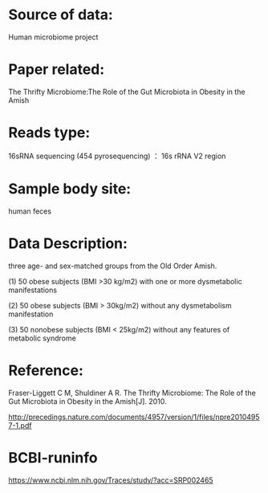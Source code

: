
# Source of data: 
Human microbiome project 

# Paper related: 
The Thrifty Microbiome:The Role of the Gut Microbiota in Obesity in the Amish

# Reads type: 
16sRNA sequencing (454 pyrosequencing) ： 16s rRNA V2 region

# Sample body site:
human feces

# Data Description:
three age- and sex-matched groups from the Old Order Amish.

(1)	50 obese subjects (BMI >30 kg/m2) with one or more dysmetabolic manifestations

(2)	50 obese subjects (BMI > 30kg/m2) without any dysmetabolism manifestation

(3)	50 nonobese subjects (BMI < 25kg/m2) without any features of metabolic syndrome 


# Reference:
Fraser-Liggett C M, Shuldiner A R. The Thrifty Microbiome: The Role of the Gut Microbiota in Obesity in the Amish[J]. 2010.

http://precedings.nature.com/documents/4957/version/1/files/npre20104957-1.pdf

# BCBI-runinfo
https://www.ncbi.nlm.nih.gov/Traces/study/?acc=SRP002465


